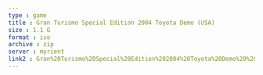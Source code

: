 ```yaml
---
type : game
title : Gran Turismo Special Edition 2004 Toyota Demo (USA)
size : 1.1 G
format : iso
archive : zip
server : myrient
link2 : Gran%20Turismo%20Special%20Edition%202004%20Toyota%20Demo%20%28USA%29
---
```

